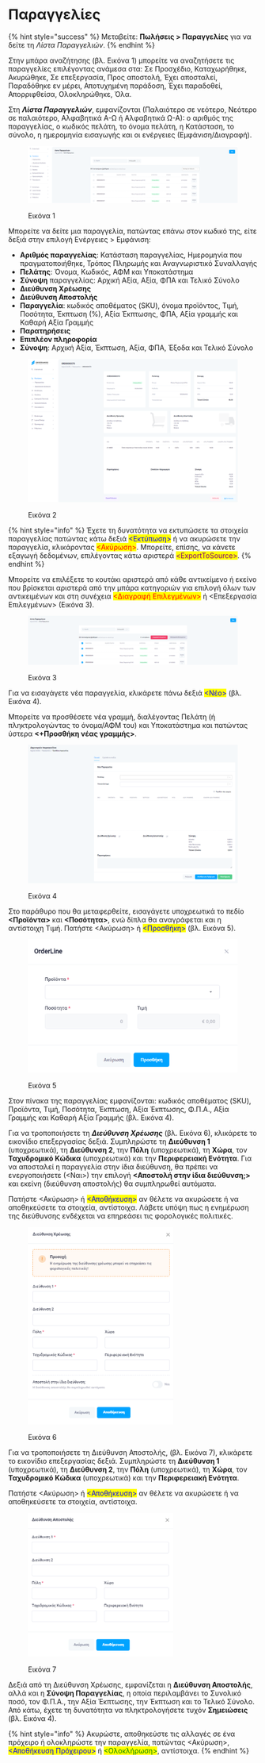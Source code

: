 # Παραγγελίες

{% hint style="success" %}
Μεταβείτε: **Πωλήσεις > Παραγγελίες** για να δείτε τη _Λίστα Παραγγελιών_.
{% endhint %}

Στην μπάρα αναζήτησης (βλ. Εικόνα 1) μπορείτε να αναζητήσετε τις παραγγελίες επιλέγοντας ανάμεσα στα: Σε Προσχέδιο, Καταχωρήθηκε, Ακυρώθηκε, Σε επεξεργασία, Προς αποστολή, Έχει αποσταλεί, Παραδόθηκε εν μέρει, Αποτυχημένη παράδοση, Έχει παραδοθεί, Απορριφθείσα, Ολοκληρώθηκε, Όλα.&#x20;

Στη _**Λίστα Παραγγελιών**_, εμφανίζονται (Παλαιότερο σε νεότερο, Νεότερο σε παλαιότερο, Αλφαβητικά Α-Ω ή Αλφαβητικά Ω-Α): ο αριθμός της παραγγελίας, ο κωδικός πελάτη, το όνομα πελάτη, η Κατάσταση, το σύνολο, η ημερομηνία εισαγωγής και οι ενέργειες (Εμφάνιση/Διαγραφή).

<figure><img src="../.gitbook/assets/ScreenHunter 364.png" alt=""><figcaption><p>Εικόνα 1</p></figcaption></figure>

Μπορείτε να δείτε μια παραγγελία, πατώντας επάνω στον κωδικό της, είτε δεξιά στην επιλογή Ενέργειες > Εμφάνιση:

* **Aριθμός παραγγελίας**: Κατάσταση παραγγελίας, Ημερομηνία που πραγματοποιήθηκε, Τρόπος Πληρωμής και Αναγνωριστικό Συναλλαγής
* **Πελάτης**: Όνομα, Κωδικός, ΑΦΜ και Υποκατάστημα
* **Σύνοψη** παραγγελίας: Αρχική Αξία, Αξία, ΦΠΑ και Τελικό Σύνολο
* **Διεύθυνση Χρέωσης**
* **Διεύθυνση Αποστολής**
* **Παραγγελία**: κωδικός αποθέματος (SKU), όνομα προϊόντος, Τιμή, Ποσότητα, Έκπτωση (%), Αξία Έκπτωσης, ΦΠΑ, Αξία γραμμής και Καθαρή Αξία Γραμμής
* **Παρατηρήσεις**
* **Επιπλέον πληροφορία**
* **Σύνοψη**: Αρχική Αξία, Έκπτωση, Αξία, ΦΠΑ, Έξοδα και Τελικό Σύνολο

<figure><img src="../.gitbook/assets/ScreenHunter 363.png" alt=""><figcaption><p>Εικόνα 2</p></figcaption></figure>

{% hint style="info" %}
Έχετε τη δυνατότητα να εκτυπώσετε τα στοιχεία παραγγελίας πατώντας κάτω δεξιά <mark style="color:blue;"><Εκτύπωση></mark> ή να ακυρώσετε την παραγγελία, κλικάροντας <mark style="color:red;"><Ακύρωση></mark>. Μπορείτε, επίσης, να κάνετε εξαγωγή δεδομένων, επιλέγοντας κάτω αριστερά <mark style="color:purple;">\<ExportToSource></mark>.
{% endhint %}



Μπορείτε να επιλέξετε το κουτάκι αριστερά από κάθε αντικείμενο ή εκείνο που βρίσκεται αριστερά από την μπάρα κατηγοριών για επιλογή όλων των αντικειμένων και στη συνέχεια <mark style="color:red;"><Διαγραφή Επιλεγμένων></mark> ή <Επεξεργασία Επιλεγμένων> (Εικόνα 3).&#x20;

<figure><img src="../.gitbook/assets/ScreenHunter 366.png" alt=""><figcaption><p>Εικόνα 3</p></figcaption></figure>



Για να εισαγάγετε νέα παραγγελία, κλικάρετε πάνω δεξιά <mark style="color:blue;"><Νέο></mark> (βλ. Εικόνα 4).

Μπορείτε να προσθέσετε νέα γραμμή, διαλέγοντας Πελάτη (ή πληκτρολογώντας το όνομα/ΑΦΜ του) και Υποκατάστημα και πατώντας ύστερα **<+Προσθήκη νέας γραμμής>**.&#x20;

<figure><img src="../.gitbook/assets/ScreenHunter 368.png" alt=""><figcaption><p>Εικόνα 4</p></figcaption></figure>

Στο παράθυρο που θα μεταφερθείτε, εισαγάγετε υποχρεωτικά το πεδίο **<Προϊόντα>** και **<Ποσότητα>**, ενώ δίπλα θα αναγράφεται και η αντίστοιχη Tιμή. Πατήστε <Ακύρωση> ή <mark style="color:blue;"><Προσθήκη></mark> (βλ. Εικόνα 5).

<figure><img src="../.gitbook/assets/ScreenHunter 304.png" alt="" width="432"><figcaption><p>Εικόνα 5</p></figcaption></figure>

Στον πίνακα της παραγγελίας εμφανίζονται: κωδικός αποθέματος (SKU), Προϊόντα, Τιμή, Ποσότητα, Έκπτωση, Αξία Έκπτωσης, Φ.Π.Α., Αξία Γραμμής και Καθαρή Αξία Γραμμής (βλ. Εικόνα 4).



Για να τροποποιήσετε τη _**Διεύθυνση Χρέωσης**_ (βλ. Εικόνα 6), κλικάρετε το εικονίδιο επεξεργασίας δεξιά. Συμπληρώστε τη **Διεύθυνση 1** (υποχρεωτικά), τη **Διεύθυνση 2**, την **Πόλη** (υποχρεωτικά), τη **Χώρα**, τον **Ταχυδρομικό Κώδικα** (υποχρεωτικά) και την **Περιφερειακή Ενότητα**. Για να αποσταλεί η παραγγελία στην ίδια διεύθυνση, θα πρέπει να ενεργοποιήσετε (<Ναι>) την επιλογή **<Αποστολή στην ίδια διεύθυνση;>** και εκείνη (διεύθυνση αποστολής) θα συμπληρωθεί αυτόματα.

Πατήστε <Ακύρωση> ή <mark style="color:blue;"><Αποθήκευση></mark> αν θέλετε να ακυρώσετε ή να αποθηκεύσετε τα στοιχεία, αντίστοιχα. Λάβετε υπόψη πως η ενημέρωση της διεύθυνσης ενδέχεται να επηρεάσει τις φορολογικές πολιτικές.

<figure><img src="../.gitbook/assets/ScreenHunter 371.png" alt="" width="294"><figcaption><p>Εικόνα 6</p></figcaption></figure>





Για να τροποποιήσετε τη Διεύθυνση Αποστολής, (βλ. Εικόνα 7), κλικάρετε το εικονίδιο επεξεργασίας δεξιά. Συμπληρώστε τη **Διεύθυνση 1** (υποχρεωτικά), τη **Διεύθυνση 2**, την **Πόλη** (υποχρεωτικά), τη **Χώρα**, τον **Ταχυδρομικό Κώδικα** (υποχρεωτικά) και την **Περιφερειακή Ενότητα**.&#x20;

Πατήστε <Ακύρωση> ή <mark style="color:blue;"><Αποθήκευση></mark> αν θέλετε να ακυρώσετε ή να αποθηκεύσετε τα στοιχεία, αντίστοιχα.

<figure><img src="../.gitbook/assets/ScreenHunter 375.png" alt="" width="294"><figcaption><p>Εικόνα 7</p></figcaption></figure>

Δεξιά από τη Διεύθυνση Χρέωσης, εμφανίζεται η **Διεύθυνση Αποστολής**, αλλά και η **Σύνοψη Παραγγελίας**, η οποία περιλαμβάνει το Συνολικό ποσό, τον Φ.Π.Α., την Αξία Έκπτωσης, την Έκπτωση και το Τελικό Σύνολο. Από κάτω, έχετε τη δυνατότητα να πληκτρολογήσετε τυχόν **Σημειώσεις** (βλ. Εικόνα 4).

{% hint style="info" %}
Ακυρώστε, αποθηκεύστε τις αλλαγές σε ένα πρόχειρο ή ολοκληρώστε την παραγγελία, πατώντας <Ακύρωση>, <mark style="color:blue;"><Αποθήκευση Πρόχειρου></mark> ή <mark style="color:green;"><Ολοκλήρωση></mark>, αντίστοιχα. &#x20;
{% endhint %}



